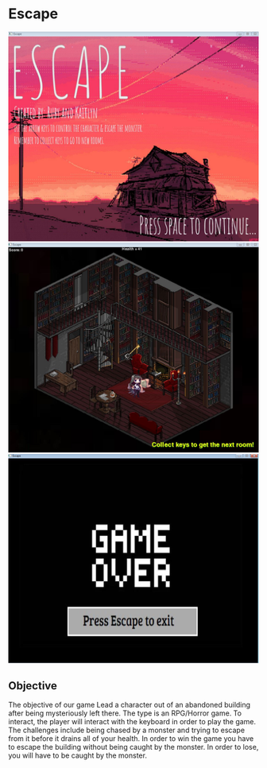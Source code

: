 # Escape
<img src="https://github.com/rcarvallo0911/Escape/blob/master/Game%20Plan/STARTER.JPG?raw=true">
<img src="https://github.com/rcarvallo0911/Escape/blob/master/Game%20Plan/GAMEPLAY.JPG?raw=true">
<img src="https://github.com/rcarvallo0911/Escape/blob/master/Game%20Plan/END.JPG?raw=true">
<h2> Objective</h2>
<p>The objective of our game Lead a character out of an abandoned building after being mysteriously left there. The type is an RPG/Horror game. To interact, the player will interact with the keyboard in order to play the game. The challenges include being chased by a monster and trying to escape from it before it drains all of your health.
In order to win the game you have to escape the building without being caught by the monster. In order to lose, you will have to be caught by the monster.<p>


